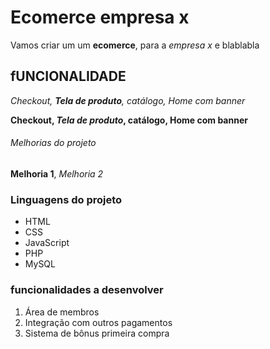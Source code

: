 # Ecomerce empresa x

Vamos criar um um **ecomerce**, para a _empresa x_ e blablabla

## fUNCIONALIDADE

_Checkout, **Tela de produto**, catálogo, Home com banner_

**Checkout, _Tela de produto_, catálogo, Home com banner**

###### Melhorias do projeto

**Melhoria 1**, _Melhoria 2_

### Linguagens do projeto

-   HTML
-   CSS
-   JavaScript
-   PHP
-   MySQL

### funcionalidades a desenvolver

1. Área de membros
2. Integração com outros pagamentos
3. Sistema de bônus primeira compra
